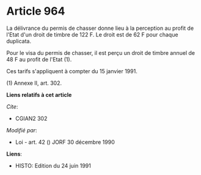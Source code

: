 # Article 964

La délivrance du permis de chasser donne lieu à la perception au profit de l'Etat d'un droit de timbre de 122 F. Le droit est
de 62 F pour chaque duplicata.

Pour le visa du permis de chasser, il est perçu un droit de timbre annuel de 48 F au profit de l'Etat (1).

Ces tarifs s'appliquent à compter du 15 janvier 1991.

(1) Annexe II, art. 302.

**Liens relatifs à cet article**

_Cite_:

  - CGIAN2 302

_Modifié par_:

  - Loi - art. 42 () JORF 30 décembre 1990

**Liens**:

  - HISTO: Edition du 24 juin 1991
